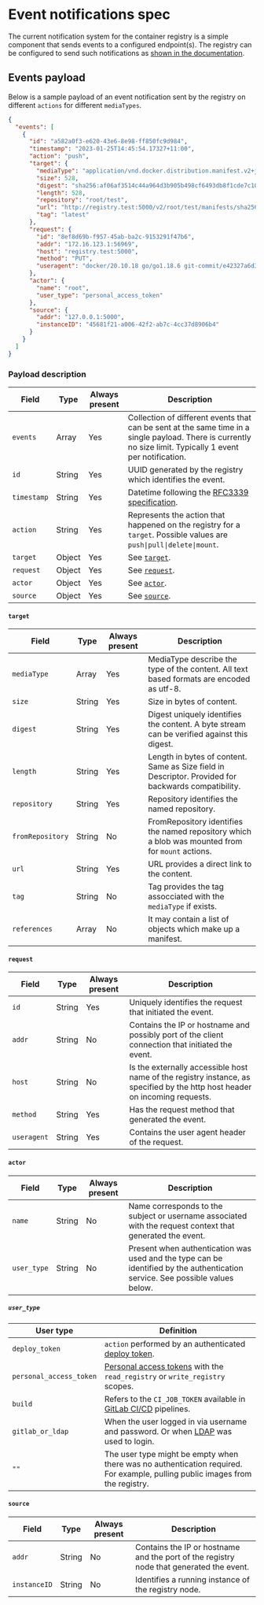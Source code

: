 # Event notifications spec

The current notification system for the container registry is a simple component that sends events to a configured endpoint(s).
The registry can be configured to send such notifications as [shown in the documentation](../../docs/configuration.md#notifications).

## Events payload

Below is a sample payload of an event notification sent by the registry on different `actions` for different `mediaTypes`.

```json
{
  "events": [
    {
      "id": "a582a0f3-e620-43e6-8e98-ff850fc9d984",
      "timestamp": "2023-01-25T14:45:54.17327+11:00",
      "action": "push",
      "target": {
        "mediaType": "application/vnd.docker.distribution.manifest.v2+json",
        "size": 528,
        "digest": "sha256:af06af3514c44a964d3b905b498cf6493db8f1cde7c10e078213a89c87308ba0",
        "length": 528,
        "repository": "root/test",
        "url": "http://registry.test:5000/v2/root/test/manifests/sha256:af06af3514c44a964d3b905b498cf6493db8f1cde7c10e078213a89c87308ba0",
        "tag": "latest"
      },
      "request": {
        "id": "8ef8d69b-f957-45ab-ba2c-9153291f47b6",
        "addr": "172.16.123.1:56969",
        "host": "registry.test:5000",
        "method": "PUT",
        "useragent": "docker/20.10.18 go/go1.18.6 git-commit/e42327a6d3c55ceda3bd5475be7aae6036d02db3 kernel/5.15.68-0-virt os/linux arch/arm64 UpstreamClient(Docker-Client/20.10.22 \\(darwin\\))"
      },
      "actor": {
        "name": "root",
        "user_type": "personal_access_token"
      },
      "source": {
        "addr": "127.0.0.1:5000",
        "instanceID": "45681f21-a006-42f2-ab7c-4cc37d8906b4"
      }
    }
  ]
}
```

### Payload description

| Field       | Type   | Always present | Description                                                                                                                                                 |
|-------------|--------|----------------|-------------------------------------------------------------------------------------------------------------------------------------------------------------|
| `events`    | Array  | Yes            | Collection of different events that can be sent at the same time in a single payload. There is currently no size limit. Typically 1 event per notification. |
| `id`        | String | Yes            | UUID generated by the registry which identifies the event.                                                                                                  |
| `timestamp` | String | Yes            | Datetime following the [RFC3339 specification](https://www.rfc-editor.org/rfc/rfc3339).                                                                     |
| `action`    | String | Yes            | Represents the action that happened on the registry for a `target`. Possible values are <code>push&#124;pull&#124;delete&#124;mount</code>.                 |
| `target`    | Object | Yes            | See [`target`](#target).                                                                                                                                    |
| `request`   | Object | Yes            | See [`request`](#request).                                                                                                                                  |
| `actor`     | Object | Yes            | See [`actor`](#actor).                                                                                                                                      |
| `source`    | Object | Yes            | See [`source`](#source).                                                                                                                                    |

#### `target`

| Field            | Type   | Always present | Description                                                                                         |
|------------------|--------|----------------|-----------------------------------------------------------------------------------------------------|
| `mediaType`      | Array  | Yes            | MediaType describe the type of the content. All text based formats are encoded as utf-8.            |
| `size`           | String | Yes            | Size in bytes of content.                                                                           |
| `digest`         | String | Yes            | Digest uniquely identifies the content. A byte stream can be verified against this digest.          |
| `length`         | String | Yes            | Length in bytes of content. Same as Size field in Descriptor. Provided for backwards compatibility. |
| `repository`     | String | Yes            | Repository identifies the named repository.                                                         |
| `fromRepository` | String | No             | FromRepository identifies the named repository which a blob was mounted from for `mount` actions.   |
| `url`            | String | Yes            | URL provides a direct link to the content.                                                          |
| `tag`            | String | No             | Tag provides the tag assocciated with the `mediaType` if exists.                                    |
| `references`     | Array  | No             | It may contain a list of objects which make up a manifest.                                          |

#### `request`

| Field       | Type   | Always present | Description                                                                                                                 |
|-------------|--------|----------------|-----------------------------------------------------------------------------------------------------------------------------|
| `id`        | String | Yes            | Uniquely identifies the request that initiated the event.                                                                   |
| `addr`      | String | No             | Contains the IP or hostname and possibly port of the client connection that initiated the event.                            |
| `host`      | String | No             | Is the externally accessible host name of the registry instance, as specified by the http host header on incoming requests. |
| `method`    | String | Yes            | Has the request method that generated the event.                                                                            |
| `useragent` | String | Yes            | Contains the user agent header of the request.                                                                              |

#### `actor`

| Field       | Type   | Always present | Description                                                                                                                   |
|-------------|--------|----------------|-------------------------------------------------------------------------------------------------------------------------------|
| `name`      | String | No             | Name corresponds to the subject or username associated with the request context that generated the event.                     |
| `user_type` | String | No             | Present when authentication was used and the type can be identified by the authentication service. See possible values below. |

##### `user_type`

| User type                 | Definition                                                                                                                                                                       |
|---------------------------|----------------------------------------------------------------------------------------------------------------------------------------------------------------------------------|
| `deploy_token`            | `action` performed by an authenticated [deploy token](https://docs.gitlab.com/ee/user/project/deploy_tokens/#pull-images-from-a-container-registry).                             |
| `personal_access_token`   | [Personal access tokens](https://docs.gitlab.com/ee/user/profile/personal_access_tokens.html#personal-access-token-scopes) with the `read_registry` or `write_registry` scopes.  |
| `build`                   | Refers to the `CI_JOB_TOKEN` available in [GitLab CI/CD](https://docs.gitlab.com/ee/ci/jobs/ci_job_token.html#gitlab-cicd-job-token) pipelines.                                  |
 | `gitlab_or_ldap`          | When the user logged in via username and password. Or when [LDAP](https://docs.gitlab.com/ee/administration/auth/ldap/) was used to login.                                       |
| `""`                      | The user type might be empty when there was no authentication required. For example, pulling public images from the registry.                                                    |

#### `source`

| Field        | Type   | Always present | Description                                                                             |
|--------------|--------|----------------|-----------------------------------------------------------------------------------------|
| `addr`       | String | No             | Contains the IP or hostname and the port of the registry node that generated the event. |
| `instanceID` | String | No             | Identifies a running instance of the registry node.                                     |
